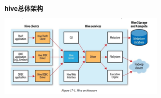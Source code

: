 ## hive总体架构
![pic](https://github.com/chlsmile/note/blob/master/notefile/hive/hive_architecture.png)